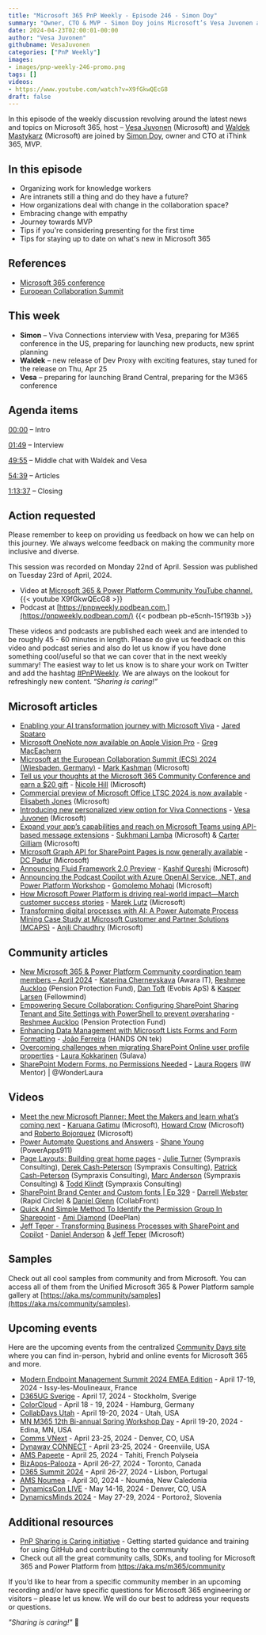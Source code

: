 ```yaml
---
title: "Microsoft 365 PnP Weekly - Episode 246 - Simon Doy"
summary: "Owner, CTO & MVP - Simon Doy joins Microsoft’s Vesa Juvonen and Waldek Mastykarz in a discussion on his career path and community involvement."
date: 2024-04-23T02:00:01-00:00
author: "Vesa Juvonen"
githubname: VesaJuvonen
categories: ["PnP Weekly"]
images:
- images/pnp-weekly-246-promo.png
tags: []
videos:
- https://www.youtube.com/watch?v=X9fGkwQEcG8
draft: false
---
```


In this episode of the weekly discussion revolving around the latest news and topics on Microsoft 365, host – [Vesa Juvonen](http://twitter.com/vesajuvonen) (Microsoft) and [Waldek Mastykarz](http://twitter.com/waldekm) (Microsoft) are joined by [Simon Doy](https://twitter.com/simondoy), owner and CTO at iThink 365, MVP.

## In this episode

- Organizing work for knowledge workers
- Are intranets still a thing and do they have a future?
- How organizations deal with change in the collaboration space?
- Embracing change with empathy
- Journey towards MVP
- Tips if you're considering presenting for the first time
- Tips for staying up to date on what's new in Microsoft 365

## References

- [Microsoft 365 conference](https://m365conf.com/)
- [European Collaboration Summit](https://collabsummit.eu/)

## This week

- **Simon** – Viva Connections interview with Vesa, preparing for M365 conference in the US, preparing for launching new products, new sprint planning
- **Waldek** – new release of Dev Proxy with exciting features, stay tuned for the release on Thu, Apr 25
- **Vesa** – preparing for launching Brand Central, preparing for the M365 conference

## Agenda items

[00:00](https://www.youtube.com/watch?v=X9fGkwQEcG8&t=0s) – Intro

[01:49](https://www.youtube.com/watch?v=X9fGkwQEcG8&t=109s) – Interview

[49:55](https://www.youtube.com/watch?v=X9fGkwQEcG8&t=2995s) – Middle chat with Waldek and Vesa

[54:39](https://www.youtube.com/watch?v=X9fGkwQEcG8&t=3279s) – Articles

[1:13:37](https://www.youtube.com/watch?v=X9fGkwQEcG8&t=4417s) – Closing

## Action requested

Please remember to keep on providing us feedback on how we can help on this journey. We always welcome feedback on making the community more inclusive and diverse.

This session was recorded on Monday 22nd of April. Session was published on Tuesday 23rd of April, 2024.

*   Video at [Microsoft 365 & Power Platform Community YouTube channel.](https://aka.ms/community/youtube)
    {{< youtube X9fGkwQEcG8 >}}
*   Podcast at [https://pnpweekly.podbean.com.](https://pnpweekly.podbean.com/)
    {{< podbean pb-e5cnh-15f193b >}}

These videos and podcasts are published each week and are intended to be roughly 45 - 60 minutes in length.  Please do give us feedback on this video and podcast series and also do let us know if you have done something cool/useful so that we can cover that in the next weekly summary! The easiest way to let us know is to share your work on Twitter and add the hashtag [#PnPWeekly](https://twitter.com/search?q=%23pnpweekly). We are always on the lookout for refreshingly new content. “_Sharing is caring!”_ 

## Microsoft articles

* [Enabling your AI transformation journey with Microsoft Viva](https://www.microsoft.com/en-us/microsoft-365/blog/2024/04/11/enabling-your-ai-transformation-journey-with-microsoft-viva/) - [Jared Spataro](https://www.linkedin.com/in/jaredspa/)
* [Microsoft OneNote now available on Apple Vision Pro](https://techcommunity.microsoft.com/t5/microsoft-365-blog/microsoft-onenote-now-available-on-apple-vision-pro/ba-p/4115959) - [Greg MacEachern](https://www.linkedin.com/in/greg-maceachern/)
* [Microsoft at the European Collaboration Summit (ECS) 2024 (Wiesbaden, Germany)](https://techcommunity.microsoft.com/t5/microsoft-365-blog/microsoft-at-the-european-collaboration-summit-ecs-2024/ba-p/4115994) - [Mark Kashman](https://www.linkedin.com/in/mark-kashman/) (Microsoft)
* [Tell us your thoughts at the Microsoft 365 Community Conference and earn a $20 gift](https://techcommunity.microsoft.com/t5/microsoft-365-blog/tell-us-your-thoughts-at-the-microsoft-365-community-conference/ba-p/4117594) - [Nicole Hill](https://www.linkedin.com/in/nicolemhill/) (Microsoft)
* [Commercial preview of Microsoft Office LTSC 2024 is now available](https://techcommunity.microsoft.com/t5/microsoft-365-blog/commercial-preview-of-microsoft-office-ltsc-2024-is-now/ba-p/4102538) - [Elisabeth Jones](https://www.linkedin.com/in/elisabethjones/) (Microsoft)
* [Introducing new personalized view option for Viva Connections](https://techcommunity.microsoft.com/t5/viva-connections-blog/introducing-new-personalized-view-option-for-viva-connections/ba-p/4117532) - [Vesa Juvonen](https://www.linkedin.com/in/vesajuvonen/) (Microsoft)
* [Expand your app’s capabilities and reach on Microsoft Teams using API-based message extensions](https://devblogs.microsoft.com/microsoft365dev/expand-your-apps-capabilities-and-reach-on-microsoft-teams-using-api-based-message-extensions/) - [Sukhmani Lamba](https://www.linkedin.com/in/sukhmanilamba/) (Microsoft) & [Carter Gilliam](https://www.linkedin.com/in/r-carter-gilliam/) (Microsoft)
* [Microsoft Graph API for SharePoint Pages is now generally available](https://devblogs.microsoft.com/microsoft365dev/microsoft-graph-api-for-sharepoint-pages-is-now-generally-available/) - [DC Padur](https://www.linkedin.com/in/dcpadur/) (Microsoft)
* [Announcing Fluid Framework 2.0 Preview](https://devblogs.microsoft.com/microsoft365dev/announcing-fluid-framework-2-0-preview/) - [Kashif Qureshi](https://www.linkedin.com/in/kashq/) (Microsoft)
* [Announcing the Podcast Copilot with Azure OpenAI Service, .NET, and Power Platform Workshop](https://devblogs.microsoft.com/powerplatform/announcing-the-podcast-copilot-with-azure-openai-service-net-and-power-platform-workshop/) - [Gomolemo Mohapi](https://www.linkedin.com/in/gomomohapi/) (Microsoft)
* [How Microsoft Power Platform is driving real-world impact—March customer success stories](https://www.microsoft.com/en-us/power-platform/blog/2024/04/18/how-microsoft-power-platform-is-driving-real-world-impact-march-customer-success-stories/) - [Marek Lutz](https://www.linkedin.com/in/mareklutz/) (Microsoft)
* [Transforming digital processes with AI: A Power Automate Process Mining Case Study at Microsoft Customer and Partner Solutions (MCAPS)](https://powerautomate.microsoft.com/en-us/blog/transforming-digital-processes-with-ai-a-power-automate-process-mining-case-study-at-microsoft-customer-and-partner-solutions-mcaps/) - [Anjli Chaudhry](https://www.linkedin.com/in/anjlic/) (Microsoft)

## Community articles

* [New Microsoft 365 & Power Platform Community coordination team members – April 2024](https://pnp.github.io/blog/post/new-community-team-members-april-2024/) - [Katerina Chernevskaya](https://www.linkedin.com/in/katerinachernevskaya/) (Awara IT), [Reshmee Auckloo](https://www.linkedin.com/in/reshmee-auckloo-98a23619/) (Pension Protection Fund), [Dan Toft](https://www.linkedin.com/in/dan-toft/) (Evobis ApS) & [Kasper Larsen](https://www.linkedin.com/in/kasperbolarsen/) (Fellowmind)
* [Empowering Secure Collaboration: Configuring SharePoint Sharing Tenant and Site Settings with PowerShell to prevent oversharing](https://reshmeeauckloo.com/posts/powershell-sharepoint-sharing-permissions-copilot/) - [Reshmee Auckloo](https://www.linkedin.com/in/reshmee-auckloo-98a23619/) (Pension Protection Fund)
* [Enhancing Data Management with Microsoft Lists Forms and Form Formatting](https://lists.handsontek.net/enhancing-data-management-microsoft-lists-forms-form-formatting/) - [João Ferreira](https://www.linkedin.com/in/joao12ferreira/) (HANDS ON tek)
* [Overcoming challenges when migrating SharePoint Online user profile properties](https://laurakokkarinen.com/overcoming-challenges-when-migrating-sharepoint-online-user-profile-properties/) - [Laura Kokkarinen](https://www.linkedin.com/in/laurakokkarinen/) (Sulava)
* [SharePoint Modern Forms, no Permissions Needed](https://wonderlaura.com/2024/04/17/sharepoint-modern-forms-no-permissions-needed/) - [Laura Rogers](https://www.linkedin.com/in/sharepointguru/) (IW Mentor) | @WonderLaura

## Videos

* [Meet the new Microsoft Planner: Meet the Makers and learn what’s coming next](https://www.youtube.com/watch?v=dcCLWfeENo4) - [Karuana Gatimu](https://www.linkedin.com/in/karuanagatimu/) (Microsoft), [Howard Crow](https://www.linkedin.com/in/howard-crow-52046a8/) (Microsoft) and [Roberto Bojorquez](https://www.linkedin.com/in/roberto-bojorquez-676065125/) (Microsoft)
* [Power Automate Questions and Answers](https://www.youtube.com/watch?v=ngMokCLA4Io) - [Shane Young](https://www.linkedin.com/in/cincyshane/) (PowerApps911)
* [Page Layouts: Building great home pages](https://www.youtube.com/watch?v=x7oHXf6rxVM) - [Julie Turner](https://www.linkedin.com/in/juliemturner/) (Sympraxis Consulting), [Derek Cash-Peterson](https://www.linkedin.com/in/dcashpeterson/) (Sympraxis Consulting), [Patrick Cash-Peterson](https://www.linkedin.com/in/pcashpeterson/) (Sympraxis Consulting), [Marc Anderson](https://www.linkedin.com/in/marcanderson/) (Sympraxis Consulting) & [Todd Klindt](https://www.linkedin.com/in/toddklindt/) (Sympraxis Consulting)
* [SharePoint Brand Center and Custom fonts | Ep 329](https://www.youtube.com/watch?v=XcEKaGnOgz0) - [Darrell Webster](https://www.linkedin.com/in/darrellwebster/) (Rapid Circle) & [Daniel Glenn](https://www.linkedin.com/in/danielglenn/) (CollabFront)
* [Quick And Simple Method To Identify the Permission Group In Sharepoint](https://www.youtube.com/watch?v=tBwg2-LrMcA) - [Ami Diamond](https://www.linkedin.com/in/ami-diamond-mvp-70a798b/) (DeePlan)
* [Jeff Teper - Transforming Business Processes with SharePoint and Copilot](https://www.youtube.com/watch?v=BT0RXBR8sU4) - [Daniel Anderson](https://www.linkedin.com/in/danielando/) & [Jeff Teper](https://www.linkedin.com/in/jeffteper/) (Microsoft)

## Samples

Check out all cool samples from community and from Microsoft. You can access all of them from the Unified Microsoft 365 & Power Platform sample gallery at [https://aka.ms/community/samples](https://aka.ms/community/samples). 

## Upcoming events

Here are the upcoming events from the centralized [Community Days site](https://communitydays.org/events?when=upcoming) where you can find in-person, hybrid and online events for Microsoft 365 and more.

* [Modern Endpoint Management Summit 2024 EMEA Edition](https://www.communitydays.org/event/2024-04-17/modern-endpoint-management-summit-2024-emea-edition) - April 17-19, 2024 - Issy-les-Moulineaux, France
* [D365UG Sverige](https://www.communitydays.org/event/2024-04-17/d365ug-sverige) - April 17, 2024 - Stockholm, Sverige
* [ColorCloud](https://www.communitydays.org/event/2024-04-18/colorcloud) - April 18 - 19, 2024 - Hamburg, Germany
* [CollabDays Utah](https://www.communitydays.org/event/2024-04-19/collabdays-utah) - April 19-20, 2024 - Utah, USA
* [MN M365 12th Bi-annual Spring Workshop Day](https://www.communitydays.org/event/2024-04-19/mn-m365-12th-bi-annual-spring-workshop-day) - April 19-20, 2024 - Edina, MN, USA
* [Comms VNext](https://www.communitydays.org/event/2024-04-23/comms-vnext) - April 23-25, 2024 - Denver, CO, USA
* [Dynaway CONNECT](https://www.communitydays.org/event/2024-04-23/dynaway-connect) - April 23-25, 2024 - Greenviile, USA
* [AMS Papeete](https://www.communitydays.org/event/2024-04-25/ams-papeete) - April 25, 2024 - Tahiti, French Polyseia
* [BizApps-Palooza](https://www.communitydays.org/event/2024-04-26/bizapps-palooza-2024) - April 26-27, 2024 - Toronto, Canada
* [D365 Summit 2024](https://www.communitydays.org/event/2024-04-26/dynamics-365-summit-2024) - April 26-27, 2024 - Lisbon, Portugal
* [AMS Noumea](https://www.communitydays.org/event/2024-04-30/ams-noumea) - April 30, 2024 - Nouméa, New Caledonia
* [DynamicsCon LIVE](https://www.communitydays.org/event/2024-05-13/dynamicscon-live) - May 14-16, 2024 - Denver, CO, USA
* [DynamicsMinds 2024](https://www.communitydays.org/event/2024-05-27/dynamicsminds-2024) - May 27-29, 2024 - Portorož, Slovenia

## Additional resources

* [PnP Sharing is Caring initiative](https://aka.ms/sharing-is-caring) - Getting started guidance and training for using GitHub and contributing to the community
* Check out all the great community calls, SDKs, and tooling for Microsoft 365 and Power Platform from <https://aka.ms/m365/community>

If you’d like to hear from a specific community member in an upcoming recording and/or have specific questions for Microsoft 365 engineering or visitors – please let us know. We will do our best to address your requests or questions.

_"Sharing is caring!"_ 🧡